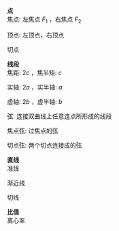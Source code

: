 **点**  
焦点: 左焦点 $F_1$ ，右焦点 $F_2$  
  
顶点: 左顶点，右顶点  
  
切点  
  
**线段**  
焦距: $2c$ ，焦半矩: $c$  
  
实轴: $2a$ ，实半轴: $a$  
  
虚轴: $2b$ ，虚半轴: $b$  
  
弦: 连接双曲线上任意连点所形成的线段  
  
焦点弦: 过焦点的弦  
  
切点弦: 两个切点连接成的弦  
  
**直线**  
准线  
  
渐近线  
  
切线  
  
**比值**  
离心率  
